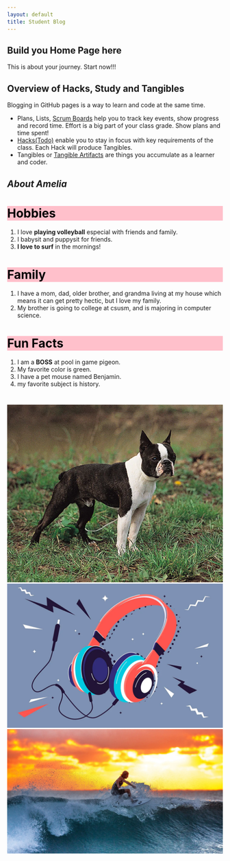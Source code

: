 ```yaml
---
layout: default
title: Student Blog
---
```



## Build you Home Page here 
This is about your journey. Start now!!!

## Overview of Hacks, Study and Tangibles
Blogging in GitHub pages is a way to learn and code at the same time. 

- Plans, Lists, [Scrum Boards](https://clickup.com/blog/scrum-board/) help you to track key events, show progress and record time.  Effort is a big part of your class grade.  Show plans and time spent!
- [Hacks(Todo)](https://levelup.gitconnected.com/six-ultimate-daily-hacks-for-every-programmer-60f5f10feae) enable you to stay in focus with key requirements of the class.  Each Hack will produce Tangibles.
- Tangibles or [Tangible Artifacts](https://en.wikipedia.org/wiki/Artifact_(software_development)) are things you accumulate as a learner and coder. 
## __*About Amelia*__
# <div style="color: black; background-color: pink;">Hobbies

1. I love __playing volleyball__ especial with friends and family. 
2. I babysit and puppysit for friends. 
3. __I love to surf__ in the mornings!
# <div style="color: black; background-color: pink;">Family
1. I have a mom, dad, older brother, and grandma living at my house which means it can get pretty hectic, but I love my family. 
2. My brother is going to college at csusm, and is majoring in computer science.
# <div style="color: black; background-color: pink;">Fun Facts
1. I am a __BOSS__ at pool in game pigeon.
2. My favorite color is green. 
3. I have a pet mouse named Benjamin. 
4. my favorite subject is history.
#
![Alt Text](Boston-terrier.webp)
![Alt Text](good_times_with_bad_music_1050x700.webp)
![Alt Text](surf-4.webp)

